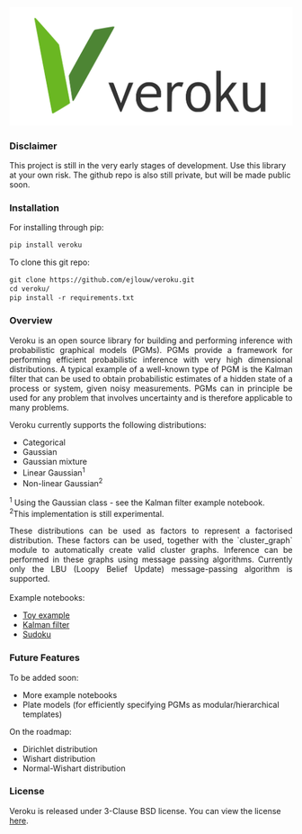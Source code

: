 <div align="center">
  <img src="logo.svg">
</div>

[comment]: # (doc-start)

### Disclaimer
This project is still in the very early stages of development. Use this library at your own risk. The github repo is also still private,
but will be made public soon.

### Installation
For installing through pip:
```bash
pip install veroku
```

To clone this git repo:
```
git clone https://github.com/ejlouw/veroku.git 
cd veroku/
pip install -r requirements.txt
```

### Overview
<div style="text-align: justify">
Veroku is an open source library for building and performing inference with probabilistic graphical models (PGMs). PGMs
provide a framework for performing efficient probabilistic inference with very high dimensional distributions. A typical
example of a well-known type of PGM is the Kalman filter that can be used to obtain probabilistic estimates of a hidden
state of a process or system, given noisy measurements. PGMs can in principle be used for any problem that involves
uncertainty and is therefore applicable to many problems.</div> 

Veroku currently supports the following distributions:
* Categorical
* Gaussian
* Gaussian mixture
* Linear Gaussian<sup>1</sup>
* Non-linear Gaussian<sup>2</sup>

<sup>1</sup> Using the Gaussian class - see the Kalman filter example notebook.<br/>
<sup>2</sup>This implementation is still experimental.


<div style="text-align: justify">
These distributions can be used as factors to represent a factorised distribution. These factors can be used, together
with the `cluster_graph` module to automatically create valid cluster graphs. Inference can be performed in these graphs
using message passing algorithms. Currently only the LBU (Loopy Belief Update) message-passing algorithm is supported.
</div>

<br/>
Example notebooks:

* [Toy example](https://github.com/ejlouw/veroku/blob/master/examples/slip_on_grass.ipynb)
* [Kalman filter](https://github.com/ejlouw/veroku/blob/master/examples/Kalman_filter.ipynb)
* [Sudoku](https://github.com/ejlouw/veroku/blob/master/examples/sudoku.ipynb)


### Future Features
To be added soon:
* More example notebooks
* Plate models (for efficiently specifying PGMs as modular/hierarchical templates)

On the roadmap:
* Dirichlet distribution
* Wishart distribution
* Normal-Wishart distribution

### License
Veroku is released under 3-Clause BSD license. You can view the license [here](https://github.com/ejlouw/veroku/blob/master/LICENSE).

